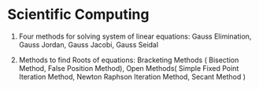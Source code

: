 # Scientific Computing

1. Four methods for solving system of linear equations: 
  Gauss Elimination, Gauss Jordan, Gauss Jacobi, Gauss Seidal

2. Methods to find Roots of equations: 
  Bracketing Methods ( Bisection Method, False Position Method), Open Methods( Simple Fixed Point Iteration Method, Newton Raphson Iteration Method, Secant Method )
  
  
